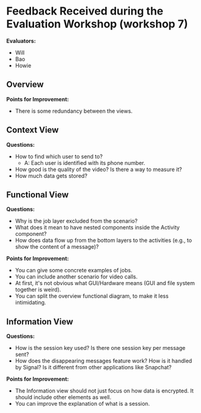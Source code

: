 # Feedback Received during the Evaluation Workshop (workshop 7)

**Evaluators:**

- Will
- Bao
- Howie

## Overview

**Points for Improvement:**

- There is some redundancy between the views.

## Context View

**Questions:**

- How to find which user to send to?
  - A: Each user is identified with its phone number.
- How good is the quality of the video? Is there a way to measure it?
- How much data gets stored?

## Functional View

**Questions:**

- Why is the job layer excluded from the scenario?
- What does it mean to have nested components inside the Activity component?
- How does data flow up from the bottom layers to the activities (e.g., to show the content of a message)?

**Points for Improvement:**

- You can give some concrete examples of jobs.
- You can include another scenario for video calls.
- At first, it's not obvious what GUI/Hardware means (GUI and file system together is weird).
- You can split the overview functional diagram, to make it less intimidating.

## Information View

**Questions:**

- How is the session key used? Is there one session key per message sent?
- How does the disappearing messages feature work? How is it handled by Signal? Is it different from other applications like Snapchat?

**Points for Improvement:**

- The Information view should not just focus on how data is encrypted. It should include other elements as well.
- You can improve the explanation of what is a session.